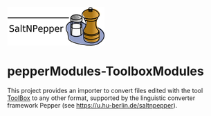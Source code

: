 ![SaltNPepper project](./gh-site/img/SaltNPepper_logo2010.png)

# pepperModules-ToolboxModules
This project provides an importer to convert files edited with the tool [ToolBox](http://www-01.sil.org/computing/toolbox/) to any other format, supported by the linguistic converter framework Pepper (see https://u.hu-berlin.de/saltnpepper).
